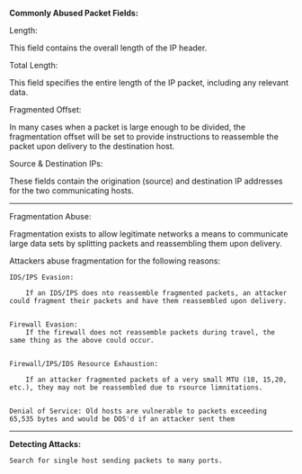 
**Commonly Abused Packet Fields:** 

Length: 

This field contains the overall length of the IP header.

Total Length: 

This field specifies the entire length of the IP packet, including any relevant data.

Fragmented Offset: 

In many cases when a packet is large enough to be divided, the fragmentation offset will be set to provide instructions to reassemble the packet upon delivery to the destination host.

Source & Destination IPs: 

These fields contain the origination (source) and destination IP addresses for the two communicating hosts.

-----------------------------------------

Fragmentation Abuse: 


Fragmentation exists to allow legitimate networks a means to communicate large data sets by splitting packets and reassembling them upon delivery. 

Attackers abuse fragmentation for the following reasons: 

	IDS/IPS Evasion: 

		If an IDS/IPS does nto reassemble fragmented packets, an attacker could fragment their packets and have them reassembled upon delivery. 


	Firewall Evasion: 
		If the firewall does not reassemble packets during travel, the same thing as the above could occur. 


	Firewall/IPS/IDS Resource Exhaustion: 

		If an attacker fragmented packets of a very small MTU (10, 15,20, etc.), they may not be reassembled due to rsource limnitations. 


	Denial of Service: Old hosts are vulnerable to packets exceeding 65,535 bytes and would be DOS'd if an attacker sent them


-----------------------------------------


**Detecting Attacks:** 


	Search for single host sending packets to many ports. 

